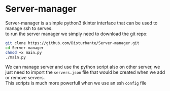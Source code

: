 # Server-manager

Server-manager is a simple python3 tkinter interface that can be used to manage ssh to serves.<br>
to run the server manager we simply need to download the git repo:
```bash
git clone https://github.com/Disturbante/Server-manager.git
cd Server-manager
chmod +x main.py
./main.py
```
We can manage server and use the python script also on other server, we just need to import the `servers.json` file that would be created when we add or remove servers.<br>
This scripts is much more powerfull when we use an ssh `config` file
